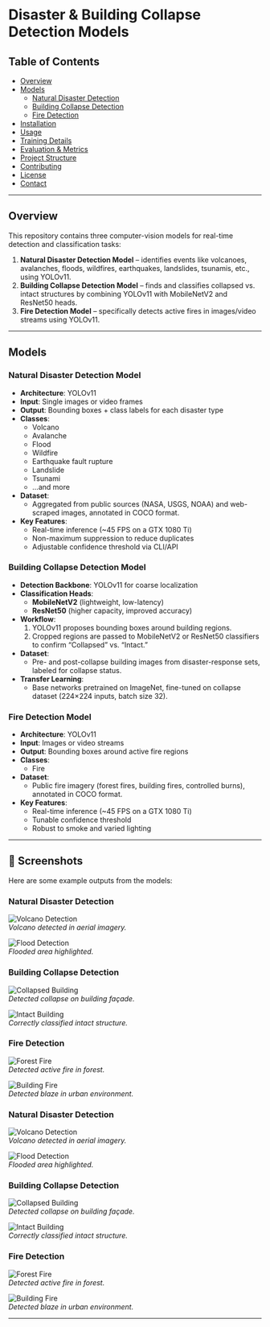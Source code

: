 # Disaster & Building Collapse Detection Models

## Table of Contents
- [Overview](#overview)
- [Models](#models)  
  - [Natural Disaster Detection](#natural-disaster-detection-model)  
  - [Building Collapse Detection](#building-collapse-detection-model)  
  - [Fire Detection](#fire-detection-model)  
- [Installation](#installation)
- [Usage](#usage)  
- [Training Details](#training-details)
- [Evaluation & Metrics](#evaluation--metrics)
- [Project Structure](#project-structure)
- [Contributing](#contributing)
- [License](#license)
- [Contact](#contact)

---

## Overview
This repository contains three computer-vision models for real-time detection and classification tasks:

1. **Natural Disaster Detection Model** – identifies events like volcanoes, avalanches, floods, wildfires, earthquakes, landslides, tsunamis, etc., using YOLOv11.  
2. **Building Collapse Detection Model** – finds and classifies collapsed vs. intact structures by combining YOLOv11 with MobileNetV2 and ResNet50 heads.  
3. **Fire Detection Model** – specifically detects active fires in images/video streams using YOLOv11.

---

## Models

### Natural Disaster Detection Model
- **Architecture**: YOLOv11  
- **Input**: Single images or video frames  
- **Output**: Bounding boxes + class labels for each disaster type  
- **Classes**:  
  - Volcano  
  - Avalanche  
  - Flood  
  - Wildfire  
  - Earthquake fault rupture  
  - Landslide  
  - Tsunami  
  - …and more  
- **Dataset**:  
  - Aggregated from public sources (NASA, USGS, NOAA) and web-scraped images, annotated in COCO format.  
- **Key Features**:  
  - Real-time inference (~45 FPS on a GTX 1080 Ti)  
  - Non-maximum suppression to reduce duplicates  
  - Adjustable confidence threshold via CLI/API  

### Building Collapse Detection Model
- **Detection Backbone**: YOLOv11 for coarse localization  
- **Classification Heads**:  
  - **MobileNetV2** (lightweight, low-latency)  
  - **ResNet50** (higher capacity, improved accuracy)  
- **Workflow**:  
  1. YOLOv11 proposes bounding boxes around building regions.  
  2. Cropped regions are passed to MobileNetV2 or ResNet50 classifiers to confirm “Collapsed” vs. “Intact.”  
- **Dataset**:  
  - Pre- and post-collapse building images from disaster-response sets, labeled for collapse status.  
- **Transfer Learning**:  
  - Base networks pretrained on ImageNet, fine-tuned on collapse dataset (224×224 inputs, batch size 32).

### Fire Detection Model
- **Architecture**: YOLOv11  
- **Input**: Images or video streams  
- **Output**: Bounding boxes around active fire regions  
- **Classes**:  
  - Fire  
- **Dataset**:  
  - Public fire imagery (forest fires, building fires, controlled burns), annotated in COCO format.  
- **Key Features**:  
  - Real-time inference (~45 FPS on a GTX 1080 Ti)  
  - Tunable confidence threshold  
  - Robust to smoke and varied lighting  

---

## 📸 Screenshots

Here are some example outputs from the models:

### Natural Disaster Detection
![Volcano Detection](screenshots/screenshot1.png)  
*Volcano detected in aerial imagery.*

![Flood Detection](screenshots/screenshot2.png)  
*Flooded area highlighted.*

### Building Collapse Detection
![Collapsed Building](screenshots/screenshot3.png)  
*Detected collapse on building façade.*

![Intact Building](screenshots/screenshot4.png)  
*Correctly classified intact structure.*

### Fire Detection
![Forest Fire](screenshots/screenshot5.png)  
*Detected active fire in forest.*

![Building Fire](screenshots/screenshot6.png)  
*Detected blaze in urban environment.*

### Natural Disaster Detection
![Volcano Detection](screenshots/screenshot1.png)  
*Volcano detected in aerial imagery.*

![Flood Detection](screenshots/screenshot2.png)  
*Flooded area highlighted.*

### Building Collapse Detection
![Collapsed Building](screenshots/screenshot3.png)  
*Detected collapse on building façade.*

![Intact Building](screenshots/screenshot4.png)  
*Correctly classified intact structure.*

### Fire Detection
![Forest Fire](screenshots/screenshot5.png)  
*Detected active fire in forest.*

![Building Fire](screenshots/screenshot6.png)  
*Detected blaze in urban environment.*


---


